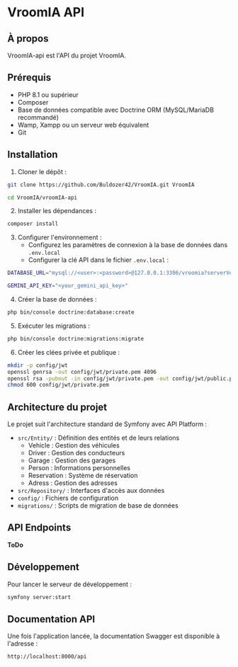 # VroomIA API

## À propos

VroomIA-api est l'API du projet VroomIA.

## Prérequis

- PHP 8.1 ou supérieur
- Composer
- Base de données compatible avec Doctrine ORM (MySQL/MariaDB recommandé)
- Wamp, Xampp ou un serveur web équivalent
- Git

## Installation

1. Cloner le dépôt :
```bash
git clone https://github.com/Buldozer42/VroomIA.git VroomIA

cd VroomIA/vroomIA-api
```

2. Installer les dépendances :
```bash
composer install
```

3. Configurer l'environnement :
   - Configurez les paramètres de connexion à la base de données dans `.env.local`
   - Configurer la clé API dans le fichier `.env.local` :

```bash
DATABASE_URL="mysql://<user>:<password>@127.0.0.1:3306/vroomia?serverVersion=8&charset=utf8mb4"

GEMINI_API_KEY="<your_gemini_api_key>"
```

4. Créer la base de données :
```bash
php bin/console doctrine:database:create
```

5. Exécuter les migrations :
```bash
php bin/console doctrine:migrations:migrate
```
6. Créer les clées privée et publique :
```bash
mkdir -p config/jwt
openssl genrsa -out config/jwt/private.pem 4096
openssl rsa -pubout -in config/jwt/private.pem -out config/jwt/public.pem
chmod 600 config/jwt/private.pem
```

## Architecture du projet

Le projet suit l'architecture standard de Symfony avec API Platform :

- `src/Entity/` : Définition des entités et de leurs relations
  - Vehicle : Gestion des véhicules
  - Driver : Gestion des conducteurs
  - Garage : Gestion des garages
  - Person : Informations personnelles
  - Reservation : Système de réservation
  - Adress : Gestion des adresses
- `src/Repository/` : Interfaces d'accès aux données
- `config/` : Fichiers de configuration
- `migrations/` : Scripts de migration de base de données

## API Endpoints

**ToDo**

## Développement

Pour lancer le serveur de développement :

```bash
symfony server:start
```

## Documentation API

Une fois l'application lancée, la documentation Swagger est disponible à l'adresse :
```
http://localhost:8000/api
```
